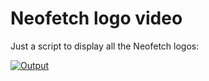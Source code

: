 # Neofetch logo video

Just a script to display all the Neofetch logos:

[![Output](http://img.youtube.com/vi/ONzEwlrs7A0/0.jpg)](https://www.youtube.com/watch?v=ONzEwlrs7A0)

